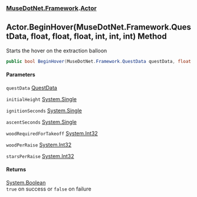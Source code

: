 ### [MuseDotNet.Framework](./MuseDotNet-Framework.md 'MuseDotNet.Framework').[Actor](./Actor.md 'MuseDotNet.Framework.Actor')
## Actor.BeginHover(MuseDotNet.Framework.QuestData, float, float, float, int, int, int) Method
Starts the hover on the extraction balloon  
```csharp
public bool BeginHover(MuseDotNet.Framework.QuestData questData, float initialHeight=20000f, float ignitionSeconds=30f, float ascentSeconds=20f, int woodRequiredForTakeoff=100, int woodPerRaise=50, int starsPerRaise=5);
```
#### Parameters
<a name='MuseDotNet-Framework-Actor-BeginHover(MuseDotNet-Framework-QuestData_float_float_float_int_int_int)-questData'></a>
`questData` [QuestData](./QuestData.md 'MuseDotNet.Framework.QuestData')  
  
<a name='MuseDotNet-Framework-Actor-BeginHover(MuseDotNet-Framework-QuestData_float_float_float_int_int_int)-initialHeight'></a>
`initialHeight` [System.Single](https://docs.microsoft.com/en-us/dotnet/api/System.Single 'System.Single')  
  
<a name='MuseDotNet-Framework-Actor-BeginHover(MuseDotNet-Framework-QuestData_float_float_float_int_int_int)-ignitionSeconds'></a>
`ignitionSeconds` [System.Single](https://docs.microsoft.com/en-us/dotnet/api/System.Single 'System.Single')  
  
<a name='MuseDotNet-Framework-Actor-BeginHover(MuseDotNet-Framework-QuestData_float_float_float_int_int_int)-ascentSeconds'></a>
`ascentSeconds` [System.Single](https://docs.microsoft.com/en-us/dotnet/api/System.Single 'System.Single')  
  
<a name='MuseDotNet-Framework-Actor-BeginHover(MuseDotNet-Framework-QuestData_float_float_float_int_int_int)-woodRequiredForTakeoff'></a>
`woodRequiredForTakeoff` [System.Int32](https://docs.microsoft.com/en-us/dotnet/api/System.Int32 'System.Int32')  
  
<a name='MuseDotNet-Framework-Actor-BeginHover(MuseDotNet-Framework-QuestData_float_float_float_int_int_int)-woodPerRaise'></a>
`woodPerRaise` [System.Int32](https://docs.microsoft.com/en-us/dotnet/api/System.Int32 'System.Int32')  
  
<a name='MuseDotNet-Framework-Actor-BeginHover(MuseDotNet-Framework-QuestData_float_float_float_int_int_int)-starsPerRaise'></a>
`starsPerRaise` [System.Int32](https://docs.microsoft.com/en-us/dotnet/api/System.Int32 'System.Int32')  
  
#### Returns
[System.Boolean](https://docs.microsoft.com/en-us/dotnet/api/System.Boolean 'System.Boolean')  
`true` on success or `false` on failure  
